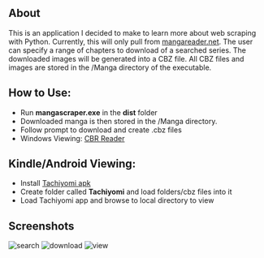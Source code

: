 ## About
This is an application I decided to make to learn more about web scraping with Python. Currently, this
will only pull from [mangareader.net](https://www.mangareader.net/). The user can specify a range of chapters to download of a searched series. The downloaded images will be generated into a CBZ file. All CBZ files and images are stored in the /Manga directory of the executable.


## How to Use:
* Run **mangascraper.exe** in the **dist** folder
* Downloaded manga is then stored in the /Manga directory.
* Follow prompt to download and create .cbz files
* Windows Viewing: [CBR Reader](http://www.cdisplayex.com/)

## Kindle/Android Viewing:
* Install [Tachiyomi apk](https://github.com/inorichi/tachiyomi)
* Create folder called **Tachiyomi** and load folders/cbz files into it
* Load Tachiyomi app and browse to local directory to view


## Screenshots
![search](https://user-images.githubusercontent.com/15623775/38340984-5298f7de-3844-11e8-9b5d-b49f0c812b5a.png)
![download](https://user-images.githubusercontent.com/15623775/38341021-7fa6d070-3844-11e8-98ca-5f9f095eae8d.png)
![view](https://user-images.githubusercontent.com/15623775/38341036-9d21a9cc-3844-11e8-8635-f94fa0fa65fd.png)
